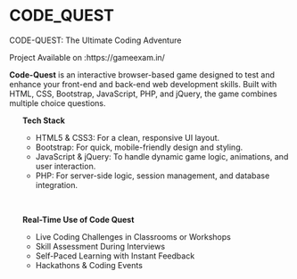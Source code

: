 # CODE_QUEST
CODE-QUEST: The Ultimate Coding Adventure
<br>
<p>Project Available on :<b></b>https://gameexam.in/</b></p>
<b>Code-Quest</b> is an interactive browser-based game designed to test and enhance your front-end and back-end web development skills. Built with HTML, CSS, Bootstrap, JavaScript, PHP, and jQuery, the game combines  multiple choice questions.
<ul>
<b> Tech Stack</b>
   <ul>
  <li>HTML5 & CSS3: For a clean, responsive UI layout.</li>
    <li>Bootstrap: For quick, mobile-friendly design and styling.
</li>
  <li>JavaScript & jQuery: To handle dynamic game logic, animations, and user interaction.
</li>
  <li>PHP: For server-side logic, session management, and database integration.
</li>
   </ul>
</ul>
<br>
<ul>
 <b>Real-Time Use of Code Quest</b>
   <ul>
     <li>Live Coding Challenges in Classrooms or Workshops</li>
  <li>Skill Assessment During Interviews</li>
  <li>Self-Paced Learning with Instant Feedback</li>
  <li>Hackathons & Coding Events</li>
   </ul>
</ul>
